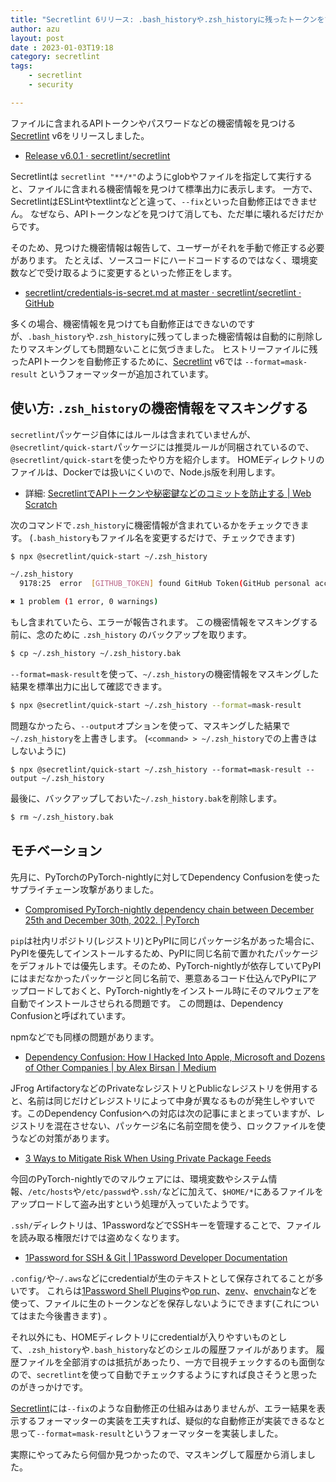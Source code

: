 ```yaml
---
title: "Secretlint 6リリース: .bash_historyや.zsh_historyに残ったトークンをマスキングする"
author: azu
layout: post
date : 2023-01-03T19:18
category: secretlint
tags:
    - secretlint
    - security

---
```


ファイルに含まれるAPIトークンやパスワードなどの機密情報を見つける[Secretlint](https://github.com/secretlint/secretlint) v6をリリースしました。

- [Release v6.0.1 · secretlint/secretlint](https://github.com/secretlint/secretlint/releases/tag/v6.0.1)

Secretlintは `secretlint "**/*"`のようにglobやファイルを指定して実行すると、ファイルに含まれる機密情報を見つけて標準出力に表示します。
一方で、SecretlintはESLintやtextlintなどと違って、`--fix`といった自動修正はできません。
なぜなら、APIトークンなどを見つけて消しても、ただ単に壊れるだけだからです。

そのため、見つけた機密情報は報告して、ユーザーがそれを手動で修正する必要があります。
たとえば、ソースコードにハードコードするのではなく、環境変数などで受け取るように変更するといった修正をします。

- [secretlint/credentials-is-secret.md at master · secretlint/secretlint · GitHub](https://github.com/secretlint/secretlint/blob/master/docs/credentials-is-secret.md)

多くの場合、機密情報を見つけても自動修正はできないのですが、`.bash_history`や`.zsh_history`に残ってしまった機密情報は自動的に削除したりマスキングしても問題ないことに気づきました。
ヒストリーファイルに残ったAPIトークンを自動修正するために、[Secretlint](https://github.com/secretlint/secretlint) v6では `--format=mask-result` というフォーマッターが追加されています。

## 使い方: `.zsh_history`の機密情報をマスキングする

`secretlint`パッケージ自体にはルールは含まれていませんが、`@secretlint/quick-start`パッケージには推奨ルールが同梱されているので、`@secretlint/quick-start`を使ったやり方を紹介します。
HOMEディレクトリのファイルは、Dockerでは扱いにくいので、Node.js版を利用します。

- 詳細: [SecretlintでAPIトークンや秘密鍵などのコミットを防止する | Web Scratch](https://efcl.info/2020/03/24/secretlint/)

次のコマンドで`.zsh_history`に機密情報が含まれているかをチェックできます。
(`.bash_history`もファイル名を変更するだけで、チェックできます)

<!-- secretlint-disable -->

```bash
$ npx @secretlint/quick-start ~/.zsh_history

~/.zsh_history
  9178:25  error  [GITHUB_TOKEN] found GitHub Token(GitHub personal access tokens): ghp_wWPw5k4aXcaT4fNP0UcnZwJUVFk6LO0pTEST  @secretlint/secretlint-rule-preset-recommend > @secretlint/secretlint-rule-github

✖ 1 problem (1 error, 0 warnings)
```

<!-- secretlint-enable -->

もし含まれていたら、エラーが報告されます。
この機密情報をマスキングする前に、念のために `.zsh_history` のバックアップを取ります。

```bash
$ cp ~/.zsh_history ~/.zsh_history.bak
```

`--format=mask-result`を使って、`~/.zsh_history`の機密情報をマスキングした結果を標準出力に出して確認できます。

```bash
$ npx @secretlint/quick-start ~/.zsh_history --format=mask-result
```

問題なかったら、`--output`オプションを使って、マスキングした結果で`~/.zsh_history`を上書きします。
(`<command> > ~/.zsh_history`での上書きはしないように)

```
$ npx @secretlint/quick-start ~/.zsh_history --format=mask-result --output ~/.zsh_history
```

最後に、バックアップしておいた`~/.zsh_history.bak`を削除します。

```bash
$ rm ~/.zsh_history.bak
```

## モチベーション

先月に、PyTorchのPyTorch-nightlyに対してDependency Confusionを使ったサプライチェーン攻撃がありました。

- [Compromised PyTorch-nightly dependency chain between December 25th and December 30th, 2022. | PyTorch](https://pytorch.org/blog/compromised-nightly-dependency/)

`pip`は社内リポジトリ(レジストリ)とPyPIに同じパッケージ名があった場合に、PyPIを優先してインストールするため、PyPIに同じ名前で置かれたパッケージをデフォルトでは優先します。そのため、PyTorch-nightlyが依存していてPyPIにはまだなかったパッケージと同じ名前で、悪意あるコード仕込んでPyPIにアップロードしておくと、PyTorch-nightlyをインストール時にそのマルウェアを自動でインストールさせられる問題です。
この問題は、Dependency Confusionと呼ばれています。

npmなどでも同様の問題があります。

- [Dependency Confusion: How I Hacked Into Apple, Microsoft and Dozens of Other Companies | by Alex Birsan | Medium](https://medium.com/@alex.birsan/dependency-confusion-4a5d60fec610)

JFrog ArtifactoryなどのPrivateなレジストリとPublicなレジストリを併用すると、名前は同じだけどレジストリによって中身が異なるものが発生しやすいです。このDependency Confusionへの対応は次の記事にまとまっていますが、レジストリを混在させない、パッケージ名に名前空間を使う、ロックファイルを使うなどの対策があります。

- [3 Ways to Mitigate Risk When Using Private Package Feeds](https://azure.microsoft.com/ja-jp/resources/3-ways-to-mitigate-risk-using-private-package-feeds/)

今回のPyTorch-nightlyでのマルウェアには、環境変数やシステム情報、`/etc/hosts`や`/etc/passwd`や`.ssh/`などに加えて、`$HOME/*`にあるファイルをアップロードして盗み出すという処理が入っていたようです。

`.ssh/`ディレクトリは、1PasswordなどでSSHキーを管理することで、ファイルを読み取る権限だけでは盗めなくなります。

- [1Password for SSH & Git | 1Password Developer Documentation](https://developer.1password.com/docs/ssh/)

`.config/`や`~/.aws`などにcredentialが生のテキストとして保存されてることが多いです。
これらは[1Password Shell Plugins](https://github.com/1Password/shell-plugins)や[op run](https://developer.1password.com/docs/cli/reference/commands/run)、[zenv](https://github.com/m-mizutani/zenv)、[envchain](https://github.com/sorah/envchain)などを使って、ファイルに生のトークンなどを保存しないようにできます(これについてはまた今後書きます) 。

それ以外にも、HOMEディレクトリにcredentialが入りやすいものとして、`.zsh_history`や`.bash_history`などのシェルの履歴ファイルがあります。
履歴ファイルを全部消すのは抵抗があったり、一方で目視チェックするのも面倒なので、`secretlint`を使って自動でチェックするようにすれば良さそうと思ったのがきっかけです。

[Secretlint](https://github.com/secretlint/secretlint)には`--fix`のような自動修正の仕組みはありませんが、エラー結果を表示するフォーマッターの実装を工夫すれば、疑似的な自動修正が実装できるなと思って`--format=mask-result`というフォーマッターを実装しました。

実際にやってみたら何個か見つかったので、マスキングして履歴から消しました。